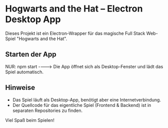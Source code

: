 # Hogwarts and the Hat – Electron Desktop App

Dieses Projekt ist ein Electron-Wrapper für das magische Full Stack Web-Spiel "Hogwarts and the Hat".

## Starten der App

NUR: npm start ----> Die App öffnet sich als Desktop-Fenster und lädt das Spiel automatisch.

## Hinweise

- Das Spiel läuft als Desktop-App, benötigt aber eine Internetverbindung.
- Der Quellcode für das eigentliche Spiel (Frontend & Backend) ist in separaten Repositories zu finden.

Viel Spaß beim Spielen!
